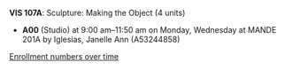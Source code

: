 **VIS 107A**: Sculpture: Making the Object (4 units)

- **A00** (Studio) at 9:00 am–11:50 am on Monday, Wednesday at MANDE 201A by Iglesias, Janelle Ann (A53244858)

[Enrollment numbers over time](./VIS107A.tsv)
